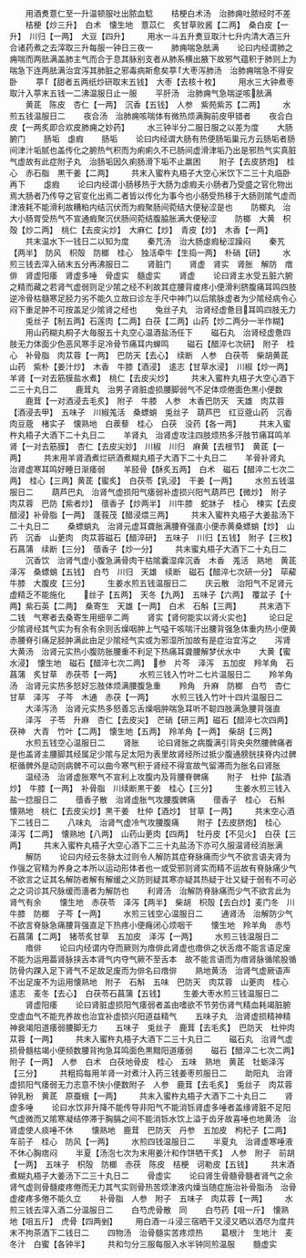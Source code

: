 <!-- { "loadSidebar": true } -->
　　用酒煑薏仁至一升温顿服吐出脓血騐
　　桔梗白术汤　治肺痈吐脓经时不差
　　桔梗【炒三升】　白术　懐生地　薏苡仁　炙甘草败酱【二两】　桑白皮【一升】　川归【一两】　大豆【四升】
　　用水一斗五升煑豆取汁七升内清大酒三升合诸药煮之去滓取三升每服一钟日三夜一
　　肺痈喘急胠满
　　论曰内经谓肺之痈喘而两胠满盖肺主气而合于息其脉别支者从肺系横出腋下故邪气蕴积于肺则上为喘急下连两胠满治宜泻其肺脏之邪毒病斯愈矣葶大枣泻肺汤　治肺痈喘急不得安卧
　　葶【甜者五两纸炒研取末五钱】　大枣【去核十枚】
　　用水三大钟煮枣取汁入葶末五钱一二沸温服日止一服
　　平肝汤　治肺痈气急喘逆咳胠满
　　黄茋　陈皮　杏仁【一两】　沉香【五钱】　人参　紫苑紫苏【二两】
　　水煎五钱温服日二
　　夜合汤　治肺痈咳喘体有微热烦满胸前皮甲错者
　　夜合白皮【一两炙即合欢皮肺痈之妙药】
　　水三钟半分二服日服之以差为度
　　大肠腑门
　　肠垢　虙瘕
　　肠垢
　　论曰内经谓大肠有热便肠垢巢元方云肠垢者肠间津汁垢腻也盖传化之腑热气积而为痢痢久不已肠间虚滑津垢乃出是邪热气实真脏气虚故有此症附子丸　治肠垢因久痢肠滑下垢不止羸困
　　附子【去皮脐炮】　桂心　赤石脂　黒干姜【二两】
　　共末入蜜杵丸梧子大空心米饮下二三十丸临卧再下
　　虙瘕
　　论曰内经谓小肠移热于大肠为虙瘕夫小肠者乃受盛之官化物出焉大肠者乃传导之官变化出焉二者皆以传化为事今也小肠受热移于大肠则隂气虚而津液耗不能滑利故糟粕内结沉伏而为瘕聚肠间菀结大便秘涩是也
　　防榔丸　治大小肠胃受热气不宣通瘕聚沉伏肠间菀结腹脇胀满大便秘涩
　　防榔　大黄　枳殻【炒二两】　桃仁【去皮尖炒】　大麻仁【炒】　青皮【炒】　木香【一两】
　　共末温水下一钱日二以知为度
　　秦芁汤　治大肠虙瘕秘涩躁闷
　　秦艽【两半】　防风　枳殻　防榔　桂心　独活牵牛【生捣一两】　朴硝【研】
　　水煎三钱去滓入硝末五分再沸服日二
　　肾脏门
　　肾虚　肾实　肾胀　解防　瘖俳　肾虚阳痿　肾虚多唾　骨虚实　髓虚实
　　肾虚
　　论曰肾主水受五脏六腑之精而藏之若肾气虚弱则足少隂之经不利故其症腰背痠疼小便滑利脐腹痛耳鸣四肢逆冷骨枯髓寒足胫力劣不能久立故曰诊左手尺中神门以后隂脉虚者为少隂经病令心闷下重足肿不可按盖足少隂肾之经也
　　兔丝子丸　治肾经虚惫目耳鸣四肢无力
　　兎丝子【制五两】石莲肉【二两】白茯【二两】山药【炒二两分一半作糊】
　　用山药糊丸桐子大毎服五十丸空心温酒盐汤任下
　　磁石丸　治肾经虚惫四肢无力体面少色恶风寒手足冷骨节痛耳内蝉鸣
　　磁石【醋淬七次研】　附子　桂心　补骨脂　肉苁蓉【一两】　巴防天【去心】　续断　人参　白茯苓　柴胡黄茋　山药　紫朴【姜汁炒】　木香　牛膝【酒浸】　逺志【甘草水浸】　川椒【炒一两】　羊肾【一对去筋膜盐水煮】　桃仁【去皮尖炒】
　　共末入蜜杵丸梧子大空心酒下二三十丸日二
　　鹿茸丸　治男子肾脏虚损腰脚弱气不足体烦倦面色黒小便数
　　鹿茸【一对酒浸去毛炙】　附子　牛膝　人参　木香巴防天　天雄　肉苁蓉【酒浸去甲】　五味子　川椒羗活　桑螵蛸　兎丝子　葫芦巴　红豆蔲山药　沉香　肉豆蔲　楮实子　懐熟地　白蒺藜　桂心　白茯　没药【各一两】
　　共末入蜜杵丸梧子大酒下二十丸日二
　　羊肾丸　治肾虚攻注四肢烦热多汗肢节痛耳鸣羊肾【一对去筋膜】　杏仁【去皮尖妙】　川椒　川归　麻黄【去根节】　黄茋【一两】
　　共末用羊肾酒煮烂研酒煮糊丸梧子大酒下二十丸日二
　　羊骨补肾丸　治肾虚寒耳鸣好睡日渐痿弱
　　羊胫骨【酥炙五两】　白术　磁石【醋淬二七次二两】　桂心【三两】黄茋【蜜炙】　白茯苓【乳浸】　干姜【一两】
　　水煎五钱温服日二
　　葫芦巴丸　治肾气虚损阳气痿弱补虚损兴阳气葫芦巴【微炒】　附子　肉苁蓉　巴防【紫者炒】　蘹香子【炒两半】　川牛膝　蛇牀子　桂心　楝实【去皮醋浸】补骨脂【一两】　蓬莪茂【醋浸煨三两】
　　共末入蜜杵丸梧子大姜盐汤下二十丸日二
　　桑螵蛸丸　治肾元虚耳聋胀满腰脊强直小便赤黄桑螵蛸【炒】　山药　沉香　山茰肉　肉苁蓉磁石【醋淬研】　五味子　川归【五钱】　附子【三枚】　石菖蒲　续断【三分】　蘹香子【炒一分】
　　共末蜜丸梧子大酒下二十丸日二
　　沉香饮　治肾气虚小腹急满骨肉干枯隂囊湿痒沉香　木香　羗活　熟地　黄茋　泽泻　桑螵蛸【五钱】　白芍　川归　天雄　续断　磁石【醋淬七次研一分】　荜薢　牛膝　大腹皮【三分】
　　生姜水煎五钱温服日二
　　庆云散　治阳气不足肾元虚精乏不能施化
　　丝子【五两】　天冬【九两】　五味子【六两】　覆盆子【十两】紫石英【二两】　桑寄生　天雄【一两】　白术　石斛【三两】
　　共末酒下二钱　气寒者去桑寄生用细辛二两
　　肾实【肾何能实以肾火实也】
　　论曰足少隂肾经其气实为有余有余则舌燥咽肿上气嗌干咳喘汗出腰背强急体重内热小便黄赤腰脊引痛足胫肿满此由足少隂经气实或为邪湿所加故有是症治宜泻之
　　泻肾大黄汤　治肾元实热小腹防胀腰重不利足下热痛耳聋腰解梦伏水中
　　大黄【蜜水浸】　懐生地　磁石【醋淬七次二两】　参　片芩　泽泻　五加皮　羚羊角　石菖蒲　炙甘草　赤茯苓【一两】
　　水煎三钱入竹叶二七片温服日二
　　羚羊角汤　治肾元实热多怒好忘肢体烦满腰腹急重
　　羚角　升麻　防榔　白芍　杏仁　甘草　泽泻　子芩　木通　赤茯【一两】
　　水煎三钱入竹叶十四片温服日二
　　大泽泻汤　治肾元实热多怒善忘舌燥咽肿喘急耳听不聪四肢满急腰背强直
　　泽泻　子苓　升麻　杏仁【去皮尖】　芒硝【研三两】磁石【醋淬七次四两】　茯神　大青　竹叶【二两】　懐生地【五两】　羚羊角【一两】　柴胡【三两】
　　水煎五钱空心温服日二
　　肾胀
　　论曰肾胀之病腹满引背央央然腰髀痛者是也盖肾主腰脚其经属足少隂与足太阳为表里故肾经所过抵少腹通膀胱挟脊内过髀枢循髀外是动则病髀不可以曲今寒气积于肾经不得宣故气留滞而为胀名曰肾胀
　　温经汤　治肾虚胀寒气不宣利上攻腹内及背腰脊髀痛
　　附子　杜仲【盐酒炒】　牛膝【一两】　补骨脂　川续断黒干姜　桂心【三分】
　　生姜水煎三钱入盐一捻服日二
　　蘹香子散　治肾虚胀气攻腰腹髀痛
　　蘹香子　桂心　石斛　懐熟地　桃仁【去皮尖炒】黒干姜　杜仲【酒炒】　甘草【一两】
　　共末空心酒下二钱日二
　　八味丸　治肾气虚冷气攻腰腹痛
　　附子【去皮脐炮】　桂心　泽泻【二两】　懐熟地【八两】　山药山茰肉【四两】　牡丹皮【不见火】　白茯【三两】
　　共末入蜜杵丸梧子大空心酒下二三十丸盐汤下亦可久服温肾经消胀满
　　解防
　　论曰内经云冬脉太过则令人解防其症脊脉痛而少气不欲言语夫肾为作强之官精为养身之本所以运动形体者也一或受邪则肾实而精不运故有脊脉痛少气不欲言之证其名解防者解有解缓之义防则疑其寒亦疑其热疑于壮又疑于弱有不可必之之词诊其尺脉缓而濇者为解防也
　　利肾汤　治解防脊脉痛而少气不欲言此为肾气有余
　　懐生地　赤茯苓　泽泻【两半】　柴胡　枳殻【去白炒】麦门冬　川牛膝　防榔　子芩【一两】
　　水煎三钱空心温服日二
　　通肾汤　治解防少气不欲言脊脉急痛腰背强直足下热疼小便癃闭心烦咽干
　　懐生地　羚羊角　赤芍　石菖蒲【二两】　猪苓炙甘草　五加皮　泽泻【一两】
　　水煎三钱温服日二
　　瘖俳
　　论曰内经谓内夺而厥则为瘖俳此肾虚也瘖俳之状舌瘖不能言语足废不能为运用葢肾脉挟舌本肾气内夺气厥不至舌本　故不能言语而为瘖肾脉循隂股循防骨内踝入足下肾气不足故足废而为俳名曰瘖俳
　　熟地黄汤　治肾气虚厥语声不出足废不为运用懐熟地　附子　石斛　五味　巴防天　肉苁蓉　山茰肉　桂心　逺志　麦冬【去心】　白茯苓石菖蒲【五钱】
　　生姜大枣水煎三钱温服日二
　　肾虚阳痿
　　论曰肾脏虚损阳气痿弱者盖由嗜欲不节劳伤肾气精血耗竭脏腑空虚血气不能充养故也治宜补虚损兴阳道益精气
　　五味子丸　治肾虚损精神精神衰竭阳道痿弱腰脚无力
　　五味子　兎丝子　鹿茸【去毛炙】　巴防天　杜仲肉苁蓉【一两】
　　共末入蜜杵丸梧子大酒下二三十丸日二
　　磁石丸　治肾气虚损骨髓枯竭小便频数腰背拘急耳鸣面色黒黯阳道痿弱
　　磁石【醋淬二七次二两】　附子【一两】　人参　白术　白茯地骨皮　桂心　五味　熟地　黄茋　牡蛎泽泻【三分】
　　共粗捣每用羊肾一对煮汁入药三钱姜枣煎服日二
　　助阳丸　治肾虚损阳气痿弱无力志意不快小便数附子　人参　鹿茸【去毛炙】　兎丝子　肉苁蓉钟乳粉　黄茋　原蚕蛾【一两】
　　共末入蜜杵丸梧子大酒下二十丸日二
　　肾虚多唾
　　论曰水饮非升降不能传导非阳气不能消铄肾虚多唾者盖缘肾脏不足阳气虚微而又隂寒凝结停滞于胸膈之间不能消铄水饮上溢于齿牙故喜唾也地黄汤　治肾虚使人痰唾不休
　　懐熟地　鹿茸　巴防天　丹参　五加皮　枸杞子【二两】　车前子　桂心　防风【一两】
　　水煎四钱温服日二
　　半夏丸　治肾虚寒唾液不休心胸痞闷
　　半夏【汤泡七次为末用姜汁和作饼牺干炙】　人参　附子　前胡【一两】　五味子　枳殻　防榔　赤茯　陈皮　桔梗　诃勒皮【五钱】
　　共末酒煮糊丸梧子大姜汤下二三十丸日二
　　骨虚实
　　论曰肾生骨髓骨髓者肾气之余肾气虚则骨髓痠疼倦而无力其气实则骨热苦烦津液内燥当随症施治补骨脂汤　治骨虚痠疼多倦不能久立
　　补骨脂　人参　附子　五味子　肉苁蓉【一两】
　　水煎三钱去滓入酒二分温服日二
　　白芍虎骨散　同
　　白芍药【咀一斤】　懐熟地【咀五斤】　虎骨【四两剉】
　　用白酒一斗浸三宿晒干又浸又晒以酒尽为度共末不拘茶酒下二钱日二
　　四物汤　治骨髓实苦疼烦热
　　葛根汁　生地汁　麦冬汁　白蜜【各钟半】
　　共和匀分三服每服入水半钟同煎温服
　　髓虚实

